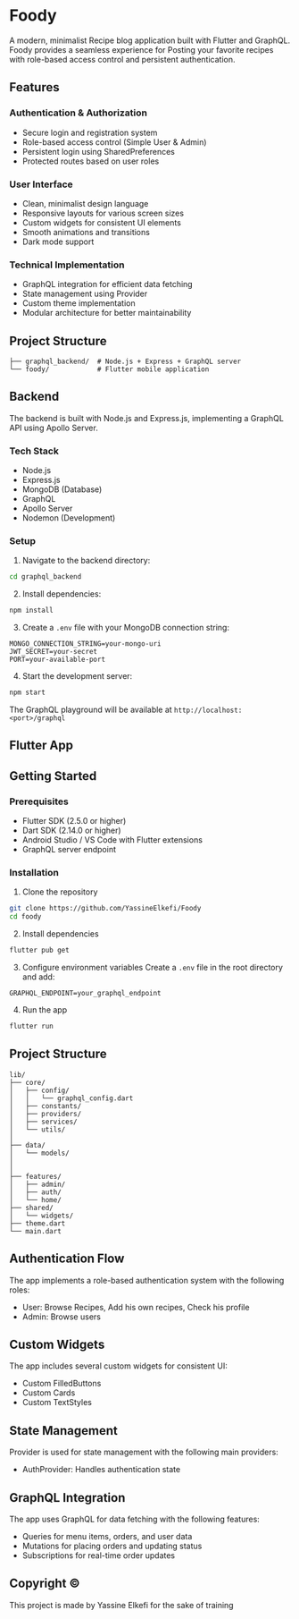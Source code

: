 # Foody

A modern, minimalist Recipe blog application built with Flutter and GraphQL. Foody provides a seamless experience for Posting your favorite recipes with role-based access control and persistent authentication.

## Features

### Authentication & Authorization
- Secure login and registration system
- Role-based access control (Simple User &  Admin)
- Persistent login using SharedPreferences
- Protected routes based on user roles

### User Interface
- Clean, minimalist design language
- Responsive layouts for various screen sizes
- Custom widgets for consistent UI elements
- Smooth animations and transitions
- Dark mode support

### Technical Implementation
- GraphQL integration for efficient data fetching
- State management using Provider
- Custom theme implementation
- Modular architecture for better maintainability

## Project Structure

```
├── graphql_backend/  # Node.js + Express + GraphQL server
└── foody/            # Flutter mobile application
```

## Backend

The backend is built with Node.js and Express.js, implementing a GraphQL API using Apollo Server.

### Tech Stack

- Node.js
- Express.js
- MongoDB (Database)
- GraphQL
- Apollo Server
- Nodemon (Development)

### Setup

1. Navigate to the backend directory:
```bash
cd graphql_backend
```

2. Install dependencies:
```bash
npm install
```

3. Create a `.env` file with your MongoDB connection string:
```
MONGO_CONNECTION_STRING=your-mongo-uri
JWT_SECRET=your-secret
PORT=your-available-port
```

4. Start the development server:
```bash
npm start
```

The GraphQL playground will be available at `http://localhost:<port>/graphql`

## Flutter App

## Getting Started

### Prerequisites
- Flutter SDK (2.5.0 or higher)
- Dart SDK (2.14.0 or higher)
- Android Studio / VS Code with Flutter extensions
- GraphQL server endpoint

### Installation

1. Clone the repository
```bash
git clone https://github.com/YassineElkefi/Foody
cd foody
```

2. Install dependencies
```bash
flutter pub get
```

3. Configure environment variables
Create a `.env` file in the root directory and add:
```
GRAPHQL_ENDPOINT=your_graphql_endpoint
```

4. Run the app
```bash
flutter run
```

## Project Structure

```
lib/
├── core/
│   ├── config/
│   │   └── graphql_config.dart
│   ├── constants/
│   ├── providers/
│   ├── services/
│   └── utils/
│   
├── data/
│   └── models/
│
│
├── features/
│   ├── admin/
│   ├── auth/
│   └── home/
├── shared/
│   └── widgets/
├── theme.dart
└── main.dart
```

## Authentication Flow

The app implements a role-based authentication system with the following roles:
- User: Browse Recipes, Add his own recipes, Check his profile
- Admin: Browse users

## Custom Widgets

The app includes several custom widgets for consistent UI:
- Custom FilledButtons
- Custom Cards
- Custom TextStyles

## State Management

Provider is used for state management with the following main providers:
- AuthProvider: Handles authentication state

## GraphQL Integration

The app uses GraphQL for data fetching with the following features:
- Queries for menu items, orders, and user data
- Mutations for placing orders and updating status
- Subscriptions for real-time order updates


## Copyright ©

This project is made by Yassine Elkefi for the sake of training